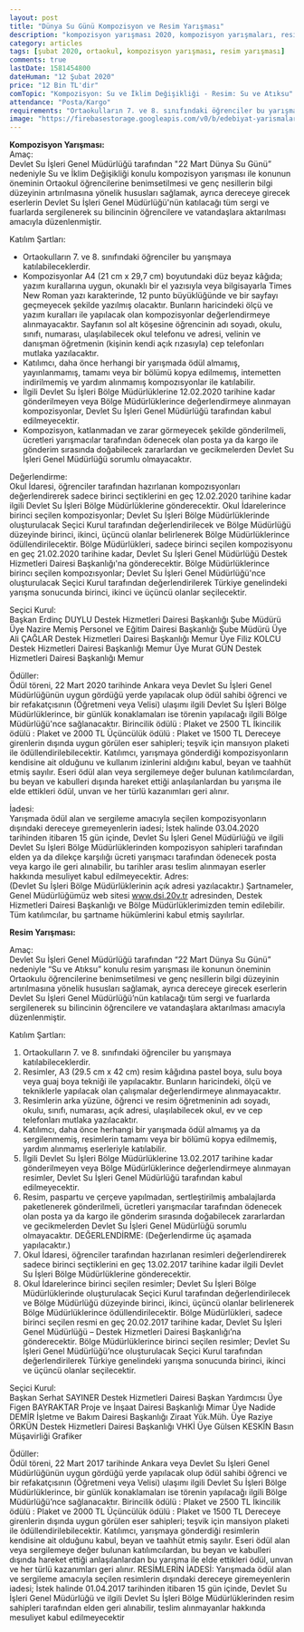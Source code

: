 ```yaml
---
layout: post
title: "Dünya Su Günü Kompozisyon ve Resim Yarışması"
description: "kompozisyon yarışması 2020, kompozisyon yarışmaları, resim yarışması"
category: articles
tags: [şubat 2020, ortaokul, kompozisyon yarışması, resim yarışması]
comments: true
lastDate: 1581454800
dateHuman: "12 Şubat 2020"
price: "12 Bin TL'dir"
comTopic: "Kompozisyon: Su ve İklim Değişikliği - Resim: Su ve Atıksu"
attendance: "Posta/Kargo"
requirements: "Ortaokulların 7. ve 8. sınıfındaki öğrenciler bu yarışmaya katılabileceklerdir."
image: "https://firebasestorage.googleapis.com/v0/b/edebiyat-yarismalari.appspot.com/o/22-mart-resim-kompozisyon-yarismasi-2020.jpg?alt=media&token=38ff7c05-bd7b-442a-a1a9-5bb19e4aba37"
---
```


**Kompozisyon Yarışması:**  
Amaç:  
Devlet Su İşleri Genel Müdürlüğü tarafından "22 Mart Dünya Su Günü” nedeniyle Su ve İklim Değişikliği konulu kompozisyon yarışması ile konunun öneminin Ortaokul öğrencilerine benimsetilmesi ve genç nesillerin bilgi düzeyinin artırılmasına yönelik hususları sağlamak, ayrıca dereceye girecek eserlerin Devlet Su İşleri Genel Müdürlüğü'nün katılacağı tüm sergi ve fuarlarda sergilenerek su bilincinin öğrencilere ve vatandaşlara aktarılması amacıyla düzenlenmiştir.

Katılım Şartları:  
- Ortaokulların 7. ve 8. sınıfındaki öğrenciler bu yarışmaya katılabileceklerdir.
- Kompozisyonlar A4 (21 cm x 29,7 cm) boyutundaki düz beyaz kâğıda; yazım kurallarına uygun, okunaklı bir el yazısıyla veya bilgisayarla Times New Roman yazı karakterinde, 12 punto büyüklüğünde ve bir sayfayı geçmeyecek şekilde yazılmış olacaktır. Bunların haricindeki ölçü ve yazım kuralları ile yapılacak olan kompozisyonlar değerlendirmeye alınmayacaktır. Sayfanın sol alt köşesine öğrencinin adı soyadı, okulu, sınıfı, numarası, ulaşılabilecek okul telefonu ve adresi, velinin ve danışman öğretmenin (kişinin kendi açık rızasıyla) cep telefonları mutlaka yazılacaktır.
- Katılımcı, daha önce herhangi bir yarışmada ödül almamış, yayınlanmamış, tamamı veya bir bölümü kopya edilmemış, intemetten indirilmemiş ve yardım alınmamış kompozısyonlar ile katılabilir.
- İlgili Devlet Su İşleri Bölge Müdürlüklerine 12.02.2020 tarihine kadar gönderilmeyen veya Bölge Müdürlüklerince değerlendirmeye alınmayan kompozisyonlar, Devlet Su İşleri Genel Müdürlüğü tarafından kabul edilmeyecektir.
- Kompozisyon, katlanmadan ve zarar görmeyecek şekilde gönderilmeli, ücretleri yarışmacılar tarafından ödenecek olan posta ya da kargo ile gönderim sırasında doğabilecek zararlardan ve gecikmelerden Devlet Su İşleri Genel Müdürlüğü sorumlu olmayacaktır.

Değerlendirme:  
Okul İdaresi, öğrenciler tarafından hazırlanan kompozısyonları değerlendirerek sadece birinci seçtiklerini en geç 12.02.2020 tarihine kadar ilgili Devlet Su İşleri Bölge Müdürlüklerine gönderecektir. Okul İdarelerince birinci seçilen kompozisyonlar; Devlet Su İşleri Bölge Müdürlüklerinde oluşturulacak Seçici Kurul tarafından değerlendirilecek ve Bölge Müdürlüğü düzeyinde birinci, ikinci, üçüncü olanlar belirlenerek Bölge Müdürlüklerince ödüllendirilecektir. Bölge Müdürlükleri, sadece birinci seçilen kompozisyonu en geç 21.02.2020 tarihine kadar, Devlet Su İşleri Genel Müdürlüğü Destek Hizmetleri Dairesi Başkanlığı'na gönderecektir.
Bölge Müdürlüklerince birincı seçilen kompozısyonlar; Devlet Su İşleri Genel Müdürlüğü'nce oluşturulacak Seçici Kurul tarafından değerlendirilerek Türkiye genelindeki yarışma sonucunda birinci, ikinci ve üçüncü olanlar seçilecektir.

Seçici Kurul:  
Başkan  Erdinç DUYLU    Destek Hizmetleri Dairesi Başkanlığı    Şube Müdürü
Üye     Nazire Memiş    Personel ve Eğitim Dairesi Başkanlığı   Şube Müdürü
Üye     Ali ÇAĞLAR      Destek Hizmetleri Dairesi Başkanlığı    Memur
Üye     Filiz KOLCU     Destek Hizmetleri Dairesi Başkanlığı    Memur
Üye     Murat GÜN       Destek Hizmetleri Dairesi Başkanlığı    Memur

Ödüller:  
Ödül töreni, 22 Mart 2020 tarihinde Ankara veya Devlet Su İşleri Genel Müdürlüğünün uygun gördüğü yerde yapılacak olup ödül sahibi öğrenci ve bir refakatçısının (Öğretmeni veya Velisi) ulaşımı ilgili Devlet Su İşleri Bölge Müdürlüklerince, bir günlük konaklamaları ise törenin yapılacağı ilgili Bölge Müdürlüğü'nce sağlanacaktır.
Birincilik ödülü : Plaket ve 2500 TL
İkincilik ödülü : Plaket ve 2000 TL
Üçüncülük ödülü : Plaket ve 1500 TL
Dereceye girenlerin dışında uygun görülen eser sahipleri; teşvik için mansıyon plaketi ile ödüllendirilebilecektir.
Katılımcı, yarışmaya gönderdiği kompozisyonların kendisine ait olduğunu ve kullanım izinlerini aldığını kabul, beyan ve
taahhüt etmiş sayılır. Eseri ödül alan veya sergilemeye değer bulunan katılımcılardan, bu beyan ve kabulleri dışında hareket ettiği
anlaşılanlardan bu yarışma ile elde ettikleri ödül, unvan ve her türlü kazanımları geri alınır.

İadesi:  
Yarışmada ödül alan ve sergileme amacıyla seçilen kompozisyonların dışındaki dereceye gıremeyenlerin iadesi; İstek halinde 03.04.2020 tarihinden itibaren 15 gün içinde, Devlet Su İşleri Genel Müdürlüğü ve ilgili Devlet Su İşleri Bölge Müdürlüklerinden kompozisyon sahipleri tarafından elden ya da dilekçe karşılığı ücreti yarışmacı tarafından ödenecek posta veya kargo ile geri alınabilir, bu tarihler arası teslim alınmayan eserler hakkında mesuliyet kabul edilmeyecektir.
Adres:  
(Devlet Su İşleri Bölge Müdürlüklerinin açık adresi yazılacaktır.)
Şartnameler, Genel Müdürlüğümüz web sitesi www.dsi.20v.tr adresinden, Destek Hizmetleri Dairesi Başkanlığı ve Bölge
Müdürlüklerimizden temin edilebilir. Tüm katılımcılar, bu şartname hükümlerini kabul etmiş sayılırlar.

**Resim Yarışması:**  

Amaç:  
Devlet Su İşleri Genel Müdürlüğü tarafından “22 Mart Dünya Su Günü” nedeniyle “Su ve Atıksu” konulu resim yarışması ile konunun öneminin Ortaokulu öğrencilerine benimsetilmesi ve genç nesillerin bilgi düzeyinin artırılmasına yönelik hususları sağlamak, ayrıca dereceye girecek eserlerin Devlet Su İşleri Genel Müdürlüğü’nün katılacağı tüm sergi ve fuarlarda sergilenerek su bilincinin öğrencilere ve vatandaşlara aktarılması amacıyla düzenlenmiştir.

Katılım Şartları:  
1. Ortaokulların 7. ve 8. sınıfındaki öğrenciler bu yarışmaya katılabileceklerdir.
2. Resimler, A3 (29.5 cm x 42 cm) resim kâğıdına pastel boya, sulu boya veya guaj boya tekniği ile yapılacaktır. Bunların haricindeki, ölçü ve tekniklerle yapılacak olan çalışmalar değerlendirmeye alınmayacaktır.
3. Resimlerin arka yüzüne, öğrenci ve resim öğretmeninin adı soyadı, okulu, sınıfı, numarası, açık adresi, ulaşılabilecek okul, ev ve cep telefonları mutlaka yazılacaktır.
4. Katılımcı, daha önce herhangi bir yarışmada ödül almamış ya da sergilenmemiş, resimlerin tamamı veya bir bölümü kopya edilmemiş, yardım alınmamış eserleriyle katılabilir.
5. İlgili Devlet Su İşleri Bölge Müdürlüklerine 13.02.2017 tarihine kadar gönderilmeyen veya Bölge Müdürlüklerince değerlendirmeye alınmayan resimler, Devlet Su İşleri Genel Müdürlüğü tarafından kabul edilmeyecektir.
6. Resim, paspartu ve çerçeve yapılmadan, sertleştirilmiş ambalajlarda paketlenerek gönderilmeli, ücretleri yarışmacılar tarafından ödenecek olan posta ya da kargo ile gönderim sırasında doğabilecek zararlardan ve gecikmelerden Devlet Su İşleri Genel Müdürlüğü sorumlu olmayacaktır.
DEĞERLENDİRME: (Değerlendirme üç aşamada yapılacaktır.)
1. Okul İdaresi, öğrenciler tarafından hazırlanan resimleri değerlendirerek sadece birinci seçtiklerini en geç 13.02.2017 tarihine kadar ilgili Devlet Su İşleri Bölge Müdürlüklerine gönderecektir.
2. Okul İdarelerince birinci seçilen resimler; Devlet Su İşleri Bölge Müdürlüklerinde oluşturulacak Seçici Kurul tarafından değerlendirilecek ve Bölge Müdürlüğü düzeyinde birinci, ikinci, üçüncü olanlar belirlenerek Bölge Müdürlüklerince ödüllendirilecektir. Bölge Müdürlükleri, sadece birinci seçilen resmi en geç 20.02.2017 tarihine kadar, Devlet Su İşleri Genel Müdürlüğü – Destek Hizmetleri Dairesi Başkanlığı’na gönderecektir.
Bölge Müdürlüklerince birinci seçilen resimler; Devlet Su İşleri Genel Müdürlüğü’nce oluşturulacak Seçici Kurul tarafından değerlendirilerek Türkiye genelindeki yarışma sonucunda birinci, ikinci ve üçüncü olanlar seçilecektir. 

Seçici Kurul:  
Başkan  Serhat SAYINER      Destek Hizmetleri Dairesi Başkan Yardımcısı
Üye     Figen BAYRAKTAR     Proje ve İnşaat Dairesi Başkanlığı Mimar
Üye     Nadide DEMİR        İşletme ve Bakım Dairesi Başkanlığı Ziraat Yük.Müh.
Üye     Raziye ÖRKÜN        Destek Hizmetleri Dairesi Başkanlığı VHKİ
Üye     Gülsen KESKİN       Basın Müşavirliği Grafiker

Ödüller:  
Ödül töreni, 22 Mart 2017 tarihinde Ankara veya Devlet Su İşleri Genel Müdürlüğünün uygun gördüğü yerde yapılacak olup ödül
sahibi öğrenci ve bir refakatçısının (Öğretmeni veya Velisi) ulaşımı ilgili Devlet Su İşleri Bölge Müdürlüklerince, bir günlük
konaklamaları ise törenin yapılacağı ilgili Bölge Müdürlüğü’nce sağlanacaktır.
Birincilik ödülü : Plaket ve 2500 TL
İkincilik ödülü : Plaket ve 2000 TL
Üçüncülük ödülü : Plaket ve 1500 TL
Dereceye girenlerin dışında uygun görülen eser sahipleri; teşvik için mansiyon plaketi ile ödüllendirilebilecektir.
Katılımcı, yarışmaya gönderdiği resimlerin kendisine ait olduğunu kabul, beyan ve taahhüt etmiş sayılır. Eseri ödül alan veya
sergilemeye değer bulunan katılımcılardan, bu beyan ve kabulleri dışında hareket ettiği anlaşılanlardan bu yarışma ile elde ettikleri
ödül, unvan ve her türlü kazanımları geri alınır.
RESİMLERİN İADESİ:
Yarışmada ödül alan ve sergileme amacıyla seçilen resimlerin dışındaki dereceye giremeyenlerin iadesi;
İstek halinde 01.04.2017 tarihinden itibaren 15 gün içinde, Devlet Su İşleri Genel Müdürlüğü ve ilgili Devlet Su İşleri Bölge
Müdürlüklerinden resim sahipleri tarafından elden geri alınabilir, teslim alınmayanlar hakkında mesuliyet kabul edilmeyecektir